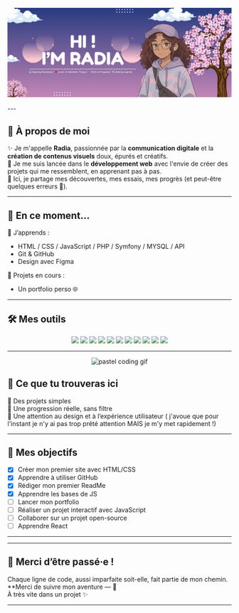 <p align="center">
  <img src="./My profile/bannergit.png" alt="banner github" />
</p>
---

## 🌷 À propos de moi

✨ Je m'appelle **Radia**, passionnée par la **communication digitale** et la **création de contenus visuels** doux, épurés et créatifs.  
🌈 Je me suis lancée dans le **développement web** avec l'envie de créer des projets qui me ressemblent, en apprenant pas à pas.  
🧁 Ici, je partage mes découvertes, mes essais, mes progrès (et peut-être quelques erreurs 👀).

---

## 🌼 En ce moment...

🧠 J’apprends :
- HTML / CSS / JavaScript / PHP / Symfony / MYSQL / API
- Git & GitHub
- Design avec Figma

🚧 Projets en cours :
- Un portfolio perso 🌐

---

## 🛠️ Mes outils

<p align="center">
  <img src="https://img.shields.io/badge/HTML5-FADADD?style=for-the-badge&logo=html5&logoColor=white"/>
  <img src="https://img.shields.io/badge/CSS3-D2F1E4?style=for-the-badge&logo=css3&logoColor=white"/>
  <img src="https://img.shields.io/badge/JavaScript-FFF5BA?style=for-the-badge&logo=javascript&logoColor=black"/>
  <img src="https://img.shields.io/badge/PHP-C9E7FF?style=for-the-badge&logo=php&logoColor=white"/>
  <img src="https://img.shields.io/badge/Symfony-E3D7FF?style=for-the-badge&logo=symfony&logoColor=black"/>
  <img src="https://img.shields.io/badge/MySQL-FADADD?style=for-the-badge&logo=mysql&logoColor=white"/>
  <img src="https://img.shields.io/badge/API-D2F1E4?style=for-the-badge&logo=swagger&logoColor=black"/>
  <img src="https://img.shields.io/badge/Git-C9E7FF?style=for-the-badge&logo=git&logoColor=white"/>
  <img src="https://img.shields.io/badge/GitHub-E3D7FF?style=for-the-badge&logo=github&logoColor=black"/>
  <img src="https://img.shields.io/badge/VSCode-FADADD?style=for-the-badge&logo=visualstudiocode&logoColor=white"/>
  <img src="https://img.shields.io/badge/Figma-C9E7FF?style=for-the-badge&logo=figma&logoColor=white"/>
  
</p>

---
<p align="center">
  <img src="https://media.giphy.com/media/v1.Y2lkPTc5MGI3NjExMmpzOHNoYXZ3MmpwaTAxNGFqeWRzank4eTA4MW5ma2hwejdhMHZ2byZlcD12MV9naWZzX3NlYXJjaCZjdD1n/cOSbH8NoUFt9MXbuie/giphy.gif" width="800" alt="pastel coding gif"/>
</p>


## 📁 Ce que tu trouveras ici

🧃 Des projets simples  
🌱 Une progression réelle, sans filtre  
🎨 Une attention au design et à l’expérience utilisateur ( j'avoue que pour l'instant je n'y ai pas trop prêté attention MAIS je m'y met rapidement !)

---

## 🎯 Mes objectifs

- [x] Créer mon premier site avec HTML/CSS
- [x] Apprendre à utiliser GitHub
- [x] Rédiger mon premier ReadMe
- [x] Apprendre les bases de JS 
- [ ] Lancer mon portfolio
- [ ] Réaliser un projet interactif avec JavaScript
- [ ] Collaborer sur un projet open-source
- [ ] Apprendre React

---

---

## 🧁 Merci d’être passé·e !

Chaque ligne de code, aussi imparfaite soit-elle, fait partie de mon chemin.  
**Merci de suivre mon aventure — 💌  
À très vite dans un projet ✨

---
